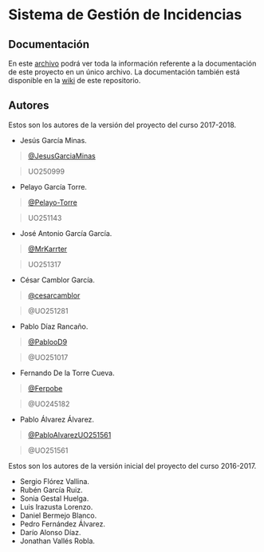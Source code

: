 # Sistema de Gestión de Incidencias #

## Documentación ##

En este [archivo](https://unioviedo-my.sharepoint.com/:w:/g/personal/uo251317_uniovi_es/ETHUdS_GyjNHiUy6GJEVLPoB6QVrTnqh-6XOqBtsLwIL5w?e=cE5Ztd) podrá ver toda la información referente a la documentación de este proyecto en un único archivo.
La documentación también está disponible en la [wiki](https://github.com/Arquisoft/inci_e2a/wiki) de este repositorio.

## Autores ##

Estos son los autores de la versión del proyecto del curso 2017-2018.

+ Jesús García Minas.
> [@JesusGarciaMinas](https://github.com/JesusGarciaMinas)

> UO250999

+ Pelayo García Torre.
> [@Pelayo-Torre](https://github.com/Pelayo-Torre)

> UO251143

+ José Antonio García García.
> [@MrKarrter](https://github.com/MrKarrter)

> UO251317

+ César Camblor García.
> [@cesarcamblor](https://github.com/cesarcamblor)

> @UO251281

+ Pablo Díaz Rancaño.
> [@PablooD9](https://github.com/PablooD9)

> @UO251017

+ Fernando De la Torre Cueva.
> [@Ferpobe](https://github.com/ferpobe)

> @UO245182

+ Pablo Álvarez Álvarez.
> [@PabloAlvarezUO251561](https://github.com/PabloAlvarezUO251561)

> @UO251561

Estos son los autores de la versión inicial del proyecto del curso 2016-2017.

+ Sergio Flórez Vallina.
+ Rubén García Ruiz. 
+ Sonia Gestal Huelga.
+ Luis Irazusta Lorenzo.
+ Daniel Bermejo Blanco.
+ Pedro Fernández Álvarez.
+ Darío Alonso Díaz.
+ Jonathan Vallés Robla.
